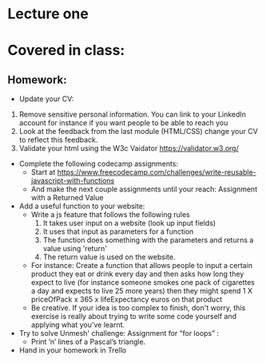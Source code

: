 # Lecture one

# Covered in class:

## Homework:
  * Update your CV:
  1. Remove sensitive personal information. You can link to your LinkedIn account for instance if you want people to be able to reach you
  2. Look at the feedback from the last module (HTML/CSS) change your CV to reflect this feedback.
  3. Validate your html using the W3c Vaidator https://validator.w3.org/
  * Complete the following codecamp assignments:
    * Start at https://www.freecodecamp.com/challenges/write-reusable-javascript-with-functions
    * And make the next couple assignments until your reach: Assignment with a Returned Value
  * Add a useful function to your website:
    * Write a js feature that follows the following rules
      1. It takes user input on a website (look up input fields)
      2. It uses that input as parameters for a function
      3. The function does something with the parameters and returns a value using 'return'
      4. The return value is used on the website.
    * For instance: Create a function that allows people to input a certain product they eat or drink every day and then asks how long they expect to live (for instance someone smokes one pack of cigarettes a day and expects to live 25 more years) then they might spend 1 X priceOfPack x 365 x lifeExpectancy euros on that product
    * Be creative. If your idea is too complex to finish, don't worry, this exercise is really about trying to write some code yourself and applying what you've learnt.
   * Try to solve Unmesh' challenge:
      Assignment for “for loops” :
      * Print ’n’ lines of a Pascal’s triangle.
   * Hand in your homework in Trello
